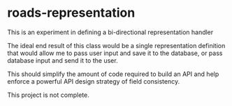 # roads-representation
This is an experiment in defining a bi-directional representation handler


The ideal end result of this class would be a single representation definition that would allow me to pass user input and save it to the database, or pass database input and send it to the user.

This should simplify the amount of code required to build an API and help enforce a powerful API design strategy of field consistency.


This project is not complete.
